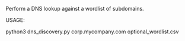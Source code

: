 Perform a DNS lookup against a wordlist of subdomains.

USAGE:

python3 dns_discovery.py corp.mycompany.com optional_wordlist.csv
